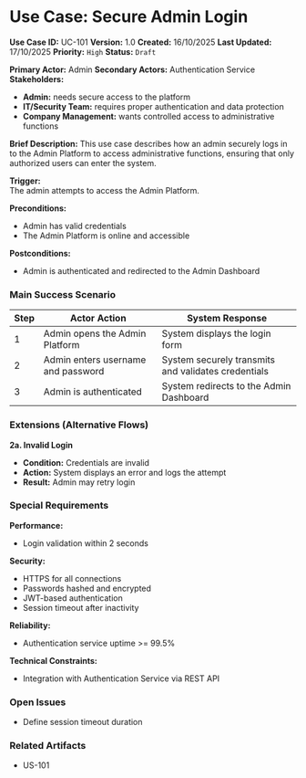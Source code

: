 # Use Case: Secure Admin Login

**Use Case ID:** UC-101
**Version:** 1.0
**Created:** 16/10/2025
**Last Updated:** 17/10/2025
**Priority:** `High`
**Status:** `Draft`

**Primary Actor:** Admin
**Secondary Actors:** Authentication Service
**Stakeholders:**
- **Admin:** needs secure access to the platform
- **IT/Security Team:** requires proper authentication and data protection
- **Company Management:** wants controlled access to administrative functions

**Brief Description:**
This use case describes how an admin securely logs in to the Admin Platform to access administrative functions, ensuring that only authorized users can enter the system.

**Trigger:**  
The admin attempts to access the Admin Platform.

**Preconditions:**
- Admin has valid credentials
- The Admin Platform is online and accessible

**Postconditions:**
- Admin is authenticated and redirected to the Admin Dashboard

### Main Success Scenario

| Step | Actor Action | System Response |
|------|---------------|-----------------|
| 1 | Admin opens the Admin Platform | System displays the login form |
| 2 | Admin enters username and password | System securely transmits and validates credentials |
| 3 | Admin is authenticated | System redirects to the Admin Dashboard |

### Extensions (Alternative Flows)

**2a. Invalid Login**
- **Condition:** Credentials are invalid
- **Action:** System displays an error and logs the attempt
- **Result:** Admin may retry login

### Special Requirements
**Performance:**
- Login validation within 2 seconds

**Security:**
- HTTPS for all connections
- Passwords hashed and encrypted
- JWT-based authentication
- Session timeout after inactivity

**Reliability:**
- Authentication service uptime >= 99.5%

**Technical Constraints:**
- Integration with Authentication Service via REST API

### Open Issues
- Define session timeout duration

### Related Artifacts
- US-101